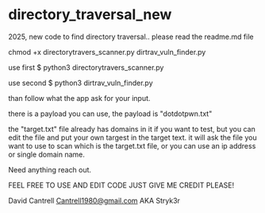 # directory_traversal_new
2025, new code to find directory traversal.. please read the readme.md file



chmod +x directorytravers_scanner.py dirtrav_vuln_finder.py

use first
$ python3 directorytravers_scanner.py

use second
$ python3 dirtrav_vuln_finder.py


than follow what the app ask for your input.

there is a payload you can use, the payload is "dotdotpwn.txt" 

the "target.txt" file already has domains in it if you want to test, but you can edit the file and put your own targest in the target text. it will ask the file you want to use to scan which is the target.txt file, or you can use an ip address or single domain name.

Need anything reach out.

FEEL FREE TO USE AND EDIT CODE JUST GIVE ME CREDIT PLEASE!



David Cantrell
Cantrell1980@gmail.com
AKA Stryk3r
